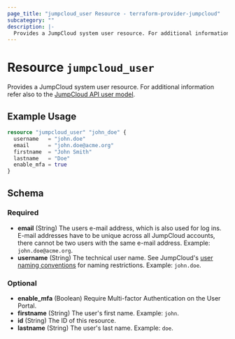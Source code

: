 ```yaml
---
page_title: "jumpcloud_user Resource - terraform-provider-jumpcloud"
subcategory: ""
description: |-
  Provides a JumpCloud system user resource. For additional information refer also to the JumpCloud API user model https://docs.jumpcloud.com/1.0/models/systemuserpost.
---
```


# Resource `jumpcloud_user`

Provides a JumpCloud system user resource. For additional information refer also to the [JumpCloud API user model](https://docs.jumpcloud.com/1.0/models/systemuserpost).

## Example Usage

```terraform
resource "jumpcloud_user" "john_doe" {
  username   = "john.doe"
  email      = "john.doe@acme.org"
  firstname  = "John Smith"
  lastname   = "Doe"
  enable_mfa = true
}
```

## Schema

### Required

- **email** (String) The users e-mail address, which is also used for log ins. E-mail addresses have to be unique across all JumpCloud accounts, there cannot be two users with the same e-mail address. Example: `john.doe@acme.org`.
- **username** (String) The technical user name. See JumpCloud's [user naming conventions](https://support.jumpcloud.com/support/s/article/naming-convention-for-users1) for naming restrictions. Example: `john.doe`.

### Optional

- **enable_mfa** (Boolean) Require Multi-factor Authentication on the User Portal.
- **firstname** (String) The user's first name. Example: `john`.
- **id** (String) The ID of this resource.
- **lastname** (String) The user's last name. Example: `doe`.


